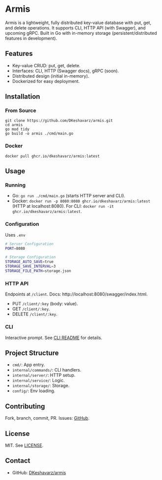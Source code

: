 # Armis
Armis is a lightweight, fully distributed key-value database with put, get, and delete operations. It supports CLI, HTTP API (with Swagger), and upcoming gRPC. Built in Go with in-memory storage (persistent/distributed features in development).

## Features

- Key-value CRUD: put, get, delete.
- Interfaces: CLI, HTTP (Swagger docs), gRPC (soon).
- Distributed design (initial in-memory).
- Dockerized for easy deployment.

## Installation

### From Source
```
git clone https://github.com/DKeshavarz/armis.git
cd armis
go mod tidy
go build -o armis ./cmd/main.go
```

### Docker
```
docker pull ghcr.io/dkeshavarz/armis:latest
```

## Usage

### Running
- Go: `go run ./cmd/main.go` (starts HTTP server and CLI).
- Docker: `docker run -p 8080:8080 ghcr.io/dkeshavarz/armis:latest` (HTTP at localhost:8080). For CLI: `docker run -it ghcr.io/dkeshavarz/armis:latest`.

### Configuration
Uses `.env` 
```bash
# Server Configuration
PORT=8080

# Storage Configuration
STORAGE_AUTO_SAVE=true
STORAGE_SAVE_INTERVAL=3
STORAGE_FILE_PATH=storage.json
```

### HTTP API
Endpoints at `/client`. Docs: http://localhost:8080/swagger/index.html.

- PUT `/client/:key` (body: value).
- GET `/client/:key`.
- DELETE `/client/:key`.

### CLI
Interactive prompt. See [CLI README](./internal/commands/README.md) for details.

## Project Structure
- `cmd/`: App entry.
- `internal/commands/`: CLI handlers.
- `internal/server/`: HTTP setup.
- `internal/service/`: Logic.
- `internal/storage/`: Storage.
- `config/`: Env loading.

## Contributing
Fork, branch, commit, PR. Issues: [GitHub](https://github.com/DKeshavarz/armis/issues).

## License
MIT. See [LICENSE](LICENSE).

## Contact
- GitHub: [DKeshavarz/armis](https://github.com/DKeshavarz/armis)
